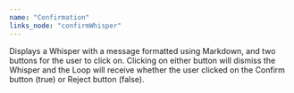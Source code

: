 ```yaml
---
name: "Confirmation"
links_node: "confirmWhisper"
---
```

Displays a Whisper with a message formatted using Markdown, and two buttons for the user to click on. Clicking on either button will dismiss the Whisper and the Loop will receive whether the user clicked on the Confirm button (true) or Reject button (false).
